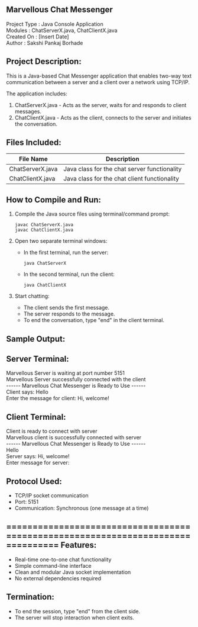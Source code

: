 Marvellous Chat Messenger
--------------------------------------------------------------------------------

Project Type   : Java Console Application  
Modules        : ChatServerX.java, ChatClientX.java  
Created On     : [Insert Date]  
Author         : Sakshi Pankaj Borhade  

Project Description:
--------------------------------------------------------------------------------
This is a Java-based Chat Messenger application that enables two-way text 
communication between a server and a client over a network using TCP/IP.

The application includes:
  1. ChatServerX.java - Acts as the server, waits for and responds to client messages.
  2. ChatClientX.java - Acts as the client, connects to the server and initiates the conversation.

Files Included:
--------------------------------------------------------------------------------
| File Name       | Description                                               |
|-----------------|-----------------------------------------------------------|
| ChatServerX.java| Java class for the chat server functionality              |
| ChatClientX.java| Java class for the chat client functionality              |

How to Compile and Run:
--------------------------------------------------------------------------------

1. Compile the Java source files using terminal/command prompt:

       javac ChatServerX.java
       javac ChatClientX.java

2. Open two separate terminal windows:

   - In the first terminal, run the server:

         java ChatServerX

   - In the second terminal, run the client:

         java ChatClientX

3. Start chatting:
   - The client sends the first message.
   - The server responds to the message.
   - To end the conversation, type "end" in the client terminal.

Sample Output:
--------------------------------------------------------------------------------

Server Terminal:
----------------
Marvellous Server is waiting at port number 5151  
Marvellous Server successfully connected with the client  
------ Marvellous Chat Messenger is Ready to Use ------  
Client says: Hello  
Enter the message for client: Hi, welcome!

Client Terminal:
----------------
Client is ready to connect with server  
Marvellous client is successfully connected with server  
------ Marvellous Chat Messenger is Ready to Use ------  
Hello  
Server says: Hi, welcome!  
Enter message for server: 

Protocol Used:
--------------------------------------------------------------------------------
- TCP/IP socket communication
- Port: 5151
- Communication: Synchronous (one message at a time)

================================================================================
Features:
--------------------------------------------------------------------------------
- Real-time one-to-one chat functionality  
- Simple command-line interface  
- Clean and modular Java socket implementation  
- No external dependencies required

Termination:
--------------------------------------------------------------------------------
- To end the session, type "end" from the client side.
- The server will stop interaction when client exits.
